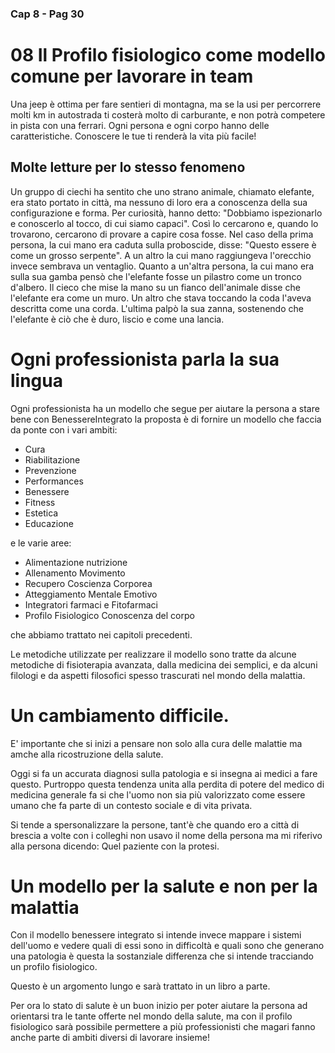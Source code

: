 ### Cap 8 - Pag 30

# 08 Il Profilo fisiologico come modello comune per lavorare in team

Una jeep è ottima per fare sentieri di montagna, ma se la usi per percorrere molti km in autostrada ti costerà molto di carburante,  e non potrà competere in pista con una ferrari. Ogni persona e ogni corpo hanno delle caratteristiche. Conoscere le tue ti renderà la vita più facile!


## Molte letture per lo stesso fenomeno

Un gruppo di ciechi ha sentito che uno strano animale, chiamato elefante, era stato portato in città, ma nessuno di loro era a conoscenza della sua configurazione e forma. Per curiosità, hanno detto: "Dobbiamo ispezionarlo e conoscerlo al tocco, di cui siamo capaci". Così lo cercarono e, quando lo trovarono, cercarono di provare a capire cosa fosse. Nel caso della prima persona, la cui mano era caduta sulla proboscide, disse: "Questo essere è come un grosso serpente". A un altro la cui mano raggiungeva l'orecchio invece sembrava un ventaglio. Quanto a un'altra persona, la cui mano era sulla sua gamba pensò che l'elefante fosse un pilastro come un tronco d'albero. Il cieco che mise la mano su un fianco dell'animale disse che l'elefante era come un muro. Un altro che stava toccando la coda l'aveva descritta come una corda. L'ultima palpò la sua zanna, sostenendo che l'elefante è ciò che è duro, liscio e come una lancia.

# Ogni professionista parla la sua lingua

Ogni professionista ha un modello che segue per aiutare la persona a stare bene con BenessereIntegrato la proposta è di fornire un modello che faccia da ponte con i vari ambiti:
- Cura 
- Riabilitazione 
- Prevenzione
- Performances
- Benessere
- Fitness
- Estetica
- Educazione

 e le varie aree:
 
- Alimentazione nutrizione
- Allenamento Movimento 
- Recupero Coscienza Corporea
- Atteggiamento Mentale Emotivo
- Integratori farmaci e Fitofarmaci
- Profilo Fisiologico Conoscenza del corpo 

che abbiamo trattato nei capitoli precedenti.


Le metodiche utilizzate per realizzare il modello sono tratte da alcune metodiche di  fisioterapia avanzata, dalla medicina dei semplici, e da alcuni filologi e da aspetti filosofici spesso trascurati nel mondo della malattia.

# Un cambiamento difficile.

E' importante che si inizi a pensare non solo alla cura delle malattie ma amche alla ricostruzione della salute.

Oggi si fa un accurata diagnosi sulla patologia e si insegna ai medici a fare questo. Purtroppo questa tendenza unita alla perdita di potere del medico di medicina generale fa si che l'uomo non sia più valorizzato come essere umano che fa parte di un contesto sociale e di vita privata. 

Si tende a spersonalizzare la persone, tant'è che quando ero a città di brescia a volte con i colleghi non usavo il nome della persona ma mi riferivo alla persona dicendo: Quel paziente con la protesi.

# Un modello per la salute e non per la malattia

Con il modello benessere integrato si intende invece mappare i sistemi dell'uomo e vedere quali di essi sono in difficoltà e quali sono che generano una patologia è questa la sostanziale differenza che si intende tracciando un profilo fisiologico.

Questo è un argomento lungo e sarà trattato in un libro a parte.

Per ora lo stato di salute è un buon inizio per poter aiutare la persona ad orientarsi tra le tante offerte nel mondo della salute, ma con il profilo fisiologico sarà possibile permettere a più professionisti che magari fanno anche parte di ambiti diversi di lavorare insieme!